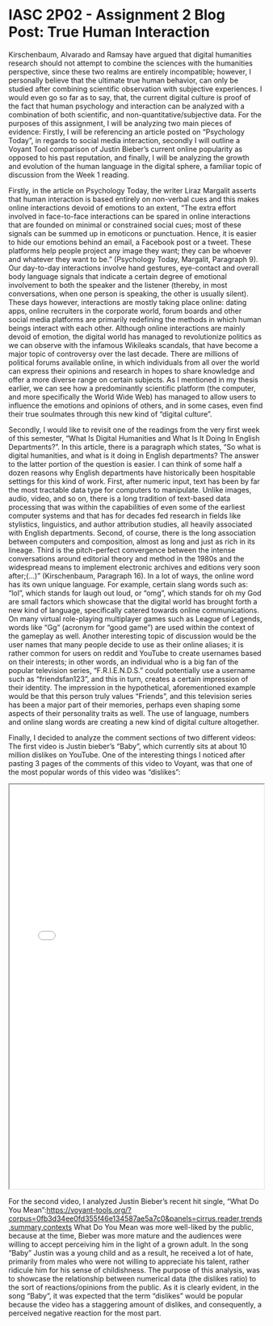 # IASC 2P02 - Assignment 2 Blog Post: True Human Interaction

  Kirschenbaum, Alvarado and Ramsay have argued that digital humanities research should not attempt to combine the sciences with the humanities perspective, since these two realms are entirely incompatible; however, I personally believe that the ultimate true human behavior, can only be studied after combining scientific observation with subjective experiences. I would even go so far as to say, that, the current digital culture is proof of the fact that human psychology and interaction can be analyzed with a combination of both scientific, and non-quantitative/subjective data. For the purposes of this assignment, I will be analyzing two main pieces of evidence: Firstly, I will be referencing an article posted on “Psychology Today”, in regards to social media interaction, secondly I will outline a Voyant Tool comparison of Justin Bieber’s current online popularity as opposed to his past reputation, and finally, I will be analyzing the growth and evolution of the human language in the digital sphere, a familiar topic of discussion from the Week 1 reading.

  Firstly, in the article on Psychology Today, the writer Liraz Margalit asserts that human interaction is based entirely on non-verbal cues and this makes online interactions devoid of emotions to an extent, “The extra effort involved in face-to-face interactions can be spared in online interactions that are founded on minimal or constrained social cues; most of these signals can be summed up in emoticons or punctuation. Hence, it is easier to hide our emotions behind an email, a Facebook post or a tweet. These platforms help people project any image they want; they can be whoever and whatever they want to be.” (Psychology Today, Margalit, Paragraph 9). Our day-to-day interactions involve hand gestures, eye-contact and overall body language signals that indicate a certain degree of emotional involvement to both the speaker and the listener (thereby, in most conversations, when one person is speaking, the other is usually silent). These days however, interactions are mostly taking place online: dating apps, online recruiters in the corporate world, forum boards and other social media platforms are primarily redefining the methods in which human beings interact with each other. Although online interactions are mainly devoid of emotion, the digital world has managed to revolutionize politics as we can observe with the infamous Wikileaks scandals, that have become a major topic of controversy over the last decade. There are millions of political forums available online, in which individuals from all over the world can express their opinions and research in hopes to share knowledge and offer a more diverse range on certain subjects. As I mentioned in my thesis earlier, we can see how a predominantly scientific platform (the computer, and more specifically the World Wide Web) has managed to allow users to influence the emotions and opinions of others, and in some cases, even find their true soulmates through this new kind of “digital culture”.

  Secondly, I would like to revisit one of the readings from the very first week of this semester, “What Is Digital Humanities and What Is It Doing In English Departments?”. In this article, there is a paragraph which states, “So what is digital humanities, and what is it doing in English departments? The answer to the latter portion of the question is easier. I can think of some half a dozen reasons why English departments have historically been hospitable settings for this kind of work. First, after numeric input, text has been by far the most tractable data type for computers to manipulate. Unlike images, audio, video, and so on, there is a long tradition of text-based data processing that was within the capabilities of even some of the earliest computer systems and that has for decades fed research in fields like stylistics, linguistics, and author attribution studies, all heavily associated with English departments. Second, of course, there is the long association between computers and composition, almost as long and just as rich in its lineage. Third is the pitch-perfect convergence between the intense conversations around editorial theory and method in the 1980s and the widespread means to implement electronic archives and editions very soon after;(...)” (Kirschenbaum, Paragraph 16). In a lot of ways, the online word has its own unique language. For example, certain slang words such as: “lol”, which stands for laugh out loud, or “omg”, which stands for oh my God are small factors which showcase that the digital world has brought forth a new kind of language, specifically catered towards online communications. On many virtual role-playing multiplayer games such as League of Legends, words like “Gg” (acronym for “good game”) are used within the context of the gameplay as well. Another interesting topic of discussion would be the user names that many people decide to use as their online aliases; it is rather common for users on reddit and YouTube to create usernames based on their interests; in other words, an individual who is a big fan of the popular television series, “F.R.I.E.N.D.S.” could potentially use a username such as “friendsfan123”, and this in turn, creates a certain impression of their identity. The impression in the hypothetical, aforementioned example would be that this person truly values “Friends”, and this television series has been a major part of their memories, perhaps even shaping some aspects of their personality traits as well. The use of language, numbers and online slang words are creating a new kind of digital culture altogether.

  Finally, I decided to analyze the comment sections of two different videos: The first video is Justin bieber’s “Baby”, which currently sits at about 10 million dislikes on YouTube. One of the interesting things I noticed after pasting 3 pages of the comments of this video to Voyant, was that one of the most popular words of this video was “dislikes”: <!--	Exported from Voyant Tools (voyant-tools.org).
The iframe src attribute below uses a relative protocol to better function with both
http and https sites, but if you're embedding this into a local web page (file protocol)
you should add an explicit protocol (https if you're using voyant-tools.org, otherwise
it depends on this server.
Feel free to change the height and width values or other styling below: -->
<iframe style='width: 100%; height: 800px;' src='//voyant-tools.org/?panels=cirrus%2Creader%2Ctrends%2Csummary%2Ccontexts&corpus=715326d85d5b5e51c0c51b59ea14ea22'></iframe>

For the second video, I analyzed Justin Bieber’s recent hit single, “What Do You Mean”:https://voyant-tools.org/?corpus=0fb3d34ee0fd355f46e134587ae5a7c0&panels=cirrus,reader,trends,summary,contexts What Do You Mean was more well-liked by the public, because at the time, Bieber was more mature and the audiences were willing to accept perceiving him in the light of a grown adult. In the song “Baby” Justin was a young child and as a result, he received a lot of hate, primarily from males who were not willing to appreciate his talent, rather ridicule him for his sense of childishness. The purpose of this analysis, was to showcase the relationship between numerical data (the dislikes ratio) to the sort of reactions/opinions from the public. As it is clearly evident, in the song “Baby”, it was expected that the term “dislikes” would be popular because the video has a staggering amount of dislikes, and consequently, a perceived negative reaction for the most part.
